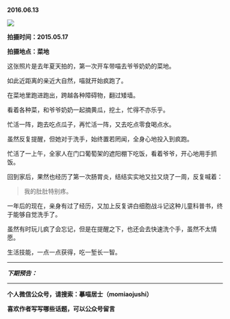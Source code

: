**2016.06.13**

![](http://upload-images.jianshu.io/upload_images/51001-42595ce037d014a2.jpg?imageMogr2/auto-orient/strip%7CimageView2/2/w/1240)

**拍摄时间：2015.05.17**

**拍摄地点：菜地**

这张照片是去年夏天拍的，第一次开车带喵去爷爷奶奶的菜地。

如此近距离的亲近大自然，喵就开始疯跑了。

在菜地里跑进跑出，跨越各种障碍物，翻过矮墙。

看着各种菜，和爷爷奶奶一起摘黄瓜，挖土，忙得不亦乐乎。

忙活一阵，跑去吃点瓜子，再忙活一阵，又去吃点零食喝点水。

虽然反复提醒，但她对于洗手，始终置若罔闻，全身心地投入到疯跑。

忙活了一上午，全家人在门口葡萄架的遮阳棚下吃饭，看着爷爷，开心地用手抓饭。

回到家后，果然也经历了第一次肠胃炎，结结实实地又拉又烧了一周，反复喊着：

>我的肚肚特别疼。

一年后的现在，亲身有过了经历，又加上反复讲白细胞战斗记这种儿童科普书，终于能够自觉洗手了。

虽然有时玩儿疯了会忘记，但是在提醒之下，也还会去快速洗个手，虽然不太情愿。

生活技能，一点一点获得，吃一堑长一智。








***

***下期预告：***

***

**个人微信公众号，请搜索：摹喵居士（momiaojushi）**

**喜欢作者写写哪些话题，可以公众号留言**